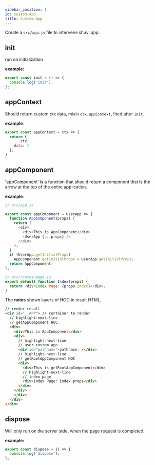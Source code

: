 ```yaml
---
sidebar_position: 1
id: custom-app
title: Custom App
---
```


Create a `src/app.js` file to intervene shuvi app.


## init

run on initialization

**example:**

```js
export const init = () => {
  console.log('init');
};
```

## appContext

Should return custom ctx data, mixin `ctx.appContext`, fired after `init`.

**example**:

```js
export const appContext = ctx => {
  return {
    ...ctx,
    data: 1
  };
}
```


## appComponent


'appComponent' is a function that should return a component that is the arrow at the top of the entire application.

**example**:

```javascript
// src/app.js

export const appComponent = UserApp => {
  function AppComponent(props) {
    return (
      <div>
        <div>This is AppComponent</div>
        <UserApp {...props} />
      </div>
    );
  }
  if (UserApp.getInitialProps)
    AppComponent.getInitialProps = UserApp.getInitialProps;
  return AppComponent;
};
```

```javascript
// src/routes/page.js
export default function Index(props) {
  return <div>Index Page: {props.index}</div>;
}

```

The **notes** shown layers of HOC in result HTML.

```html
// render result
<div id="__APP"> // container to render
  // highlight-next-line
  // getAppComponent HOC
  <div>
    <div>This is AppComponent</div>
    <div>
      // highlight-next-line
      // user custom app
      <div id="pathname">pathname: /</div>
      // highlight-next-line
      // getRootAppComponent HOC
      <div>
        <div>This is getRootAppComponent</div>
        // highlight-next-line
        // index page
        <div>Index Page: index props</div>
      </div>
    </div>
    </div>
  </div>
</div>
```


## dispose

Will only run on the server side, when the page request is completed.

**example:**

```js
export const dispose = () => {
  console.log('dispose');
};
```
